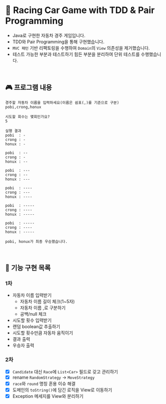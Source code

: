 # 🚗 Racing Car Game with TDD & Pair Programming

- Java로 구현한 자동차 경주 게임입니다.
- TDD와 Pair Programming을 통해 구현했습니다.
- `MVC 패턴` 기반 리팩토링을 수행하여 `Domain`의 `View` 의존성을 제거했습니다.
- 테스트 가능한 부분과 테스트하기 힘든 부분을 분리하여 단위 테스트를 수행했습니다.

<br>

## 🎮 프로그램 내용

```
경주할 자동차 이름을 입력하세요(이름은 쉼표(,)를 기준으로 구분)
pobi,crong,honux

시도할 회수는 몇회인가요?
5

실행 결과
pobi  : -
crong : -
honux : -

pobi  : --
crong : -
honux : --

pobi  : ---
crong : --
honux : ---

pobi  : ----
crong : ---
honux : ----

pobi  : -----
crong : ----
honux : -----

pobi  : -----
crong : ----
honux : -----

pobi, honux가 최종 우승했습니다.
```

<br>

## 📌 기능 구현 목록

### 1차

- 자동차 이름 입력받기
    - 자동차 이름 길이 체크(1~5자)
    - 자동차 이름 ,로 구분하기
    - 공백/null 체크
- 시도할 횟수 입력받기
- 랜덤 boolean값 추출하기
- 시도할 횟수만큼 자동차 움직이기
- 결과 출력
- 우승자 출력

### 2차

- [x] `Candidate` 대신 `Race`에 `List<Car>` 필드로 갖고 관리하기
- [x] rename `RandomStrategy` → `MoveStrategy`
- [x] `race`와 `round` 명칭 혼용 이슈 해결
- [x] 도메인의 `toString()`에 담긴 로직을 View로 이동하기
- [x] Exception 메세지를 View와 분리하기
